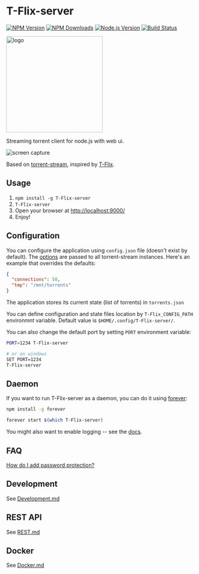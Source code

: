 T-Flix-server
===============

[![NPM Version][npm-image]][npm-url]
[![NPM Downloads][downloads-image]][downloads-url]
[![Node.js Version][node-version-image]][node-version-url]
[![Build Status][travis-image]][travis-url]

<img src="https://cdn.jsdelivr.net/gh/asapach/T-Flix-server@master/app/images/logo.png" alt="logo" height="256">

Streaming torrent client for node.js with web ui.

![screen capture](https://cdn.jsdelivr.net/gh/asapach/T-Flix-server@master/capture.gif)

Based on [torrent-stream](https://github.com/mafintosh/torrent-stream), inspired by [T-Flix](https://github.com/mafintosh/T-Flix).

## Usage

1. `npm install -g T-Flix-server`
1. `T-Flix-server`
1. Open your browser at [http://localhost:9000/](http://localhost:9000/)
1. Enjoy!

## Configuration

You can configure the application using `config.json` file (doesn't exist by default).
The [options](https://github.com/mafintosh/torrent-stream#full-api) are passed to all torrent-stream instances.
Here's an example that overrides the defaults:

```json
{
  "connections": 50,
  "tmp": "/mnt/torrents"
}
```

The application stores its current state (list of torrents) in `torrents.json`

You can define configuration and state files location by `T-Flix_CONFIG_PATH` environmnt variable. Default value is `$HOME/.config/T-Flix-server/`.

You can also change the default port by setting `PORT` environment variable:

```sh
PORT=1234 T-Flix-server

# or on windows
SET PORT=1234
T-Flix-server
```


## Daemon

If you want to run T-Flix-server as a daemon, you can do it using [forever](https://github.com/foreverjs/forever):

```sh
npm install -g forever
```

```sh
forever start $(which T-Flix-server)
```

You might also want to enable logging -- see the [docs](https://github.com/foreverjs/forever#command-line-usage).

## FAQ

[How do I add password protection?](https://github.com/asapach/T-Flix-server/wiki/How-to-put-a-password-on-T-Flix-server)

## Development

See [Development.md](Development.md)

## REST API

See [REST.md](REST.md)

## Docker

See [Docker.md](Docker.md)

[npm-image]: https://img.shields.io/npm/v/T-Flix-server.svg?style=flat
[npm-url]: https://npmjs.org/package/T-Flix-server
[node-version-image]: https://img.shields.io/node/v/T-Flix-server.svg?style=flat
[node-version-url]: http://nodejs.org/download/
[travis-image]: https://img.shields.io/travis/asapach/T-Flix-server.svg?style=flat
[travis-url]: https://travis-ci.org/asapach/T-Flix-server
[downloads-image]: https://img.shields.io/npm/dm/T-Flix-server.svg?style=flat
[downloads-url]: https://npmjs.org/package/T-Flix-server
